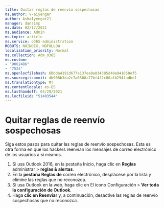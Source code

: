 ```yaml
---
title: Quitar reglas de reenvío sospechosas
ms.author: v-aiyengar
author: AshaIyengar21
manager: dansimp
ms.date: 02/17/2021
ms.audience: Admin
ms.topic: article
ms.service: o365-administration
ROBOTS: NOINDEX, NOFOLLOW
localization_priority: Normal
ms.collection: Adm_O365
ms.custom:
- "9002486"
- "7524"
ms.openlocfilehash: 6bbda4191d677a137ea0a834385d48a941050ef5
ms.sourcegitcommit: db908b3da2c7a6508a77bf4f2c80afb294fadbd1
ms.translationtype: MT
ms.contentlocale: es-ES
ms.lasthandoff: 03/29/2021
ms.locfileid: "51403544"
---
```

# <a name="remove-suspicious-forwarding-rules"></a>Quitar reglas de reenvío sospechosas

Siga estos pasos para quitar las reglas de reenvío sospechosas. Esta es otra forma en que los hackers reenvían los mensajes de correo electrónico de los usuarios a sí mismos.

1. Si usa Outlook 2016, en  la pestaña Inicio, haga clic en **Reglas** administrar  >  **reglas & alertas**. 
1. En la **pestaña Reglas de** correo electrónico, desplácese por la lista y elimine las reglas que no reconozca.
1. Si usa Outlook en la web, haga clic en El icono Configuración > **Ver toda la configuración de Outlook**. 
1. Haga **clic en Reenviar** y, a continuación, desactive las reglas de reenvío sospechosas que no reconozca.
